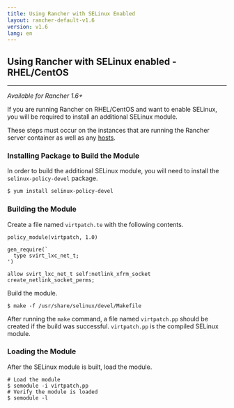 ```yaml
---
title: Using Rancher with SELinux Enabled
layout: rancher-default-v1.6
version: v1.6
lang: en
---
```


## Using Rancher with SELinux enabled - RHEL/CentOS
---

_Available for Rancher 1.6+_

If you are running Rancher on RHEL/CentOS and want to enable SELinux, you will be required to install an additional SELinux module.

These steps must occur on the instances that are running the Rancher server container as well as any [hosts]({{site.baseurl}}/rancher/{{page.version}}/{{page.lang}}/hosts/).

### Installing Package to Build the Module

In order to build the additional SELinux module, you will need to install the `selinux-policy-devel` package.

```bash
$ yum install selinux-policy-devel
```

### Building the Module

Create a file named `virtpatch.te` with the following contents.

```
policy_module(virtpatch, 1.0)

gen_require(`
  type svirt_lxc_net_t;
')

allow svirt_lxc_net_t self:netlink_xfrm_socket create_netlink_socket_perms;
```

Build the module.

```
$ make -f /usr/share/selinux/devel/Makefile
```

After running the `make` command, a file named `virtpatch.pp` should be created if the build was successful. `virtpatch.pp` is the compiled SELinux module.

### Loading the Module

After the SELinux module is built, load the module.

```
# Load the module
$ semodule -i virtpatch.pp
# Verify the module is loaded
$ semodule -l
```
